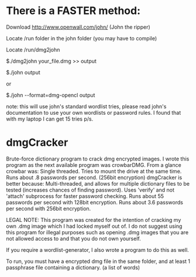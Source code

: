 # There is a FASTER method:

Download http://www.openwall.com/john/ (John the ripper)

Locate /run folder in the john folder (you may have to compile)

Locate /run/dmg2john

$./dmg2john your_file.dmg >> output

$./john output

or

$./john --format=dmg-opencl output

note: this will use john's standard wordlist tries, please read john's documentation to use your own wordlists or password rules. I found that with my laptop I can get 15 tries p/s. 



# dmgCracker
Brute-force dictionary program to crack dmg encrypted images.
I wrote this program as the next available program was crowbarDMG.
From a glance crowbar was: 
  Single threaded.
  Tries to mount the drive at the same time.
  Runs about .8 passwords per second. (256bit encryption)
dmgCracker is better because:
  Multi-threaded, and allows for multiple dictionary files to be tested (increases chances of finding password).
  Uses 'verify' and not 'attach' subprocess for faster password checking.
  Runs about 55 passwords per second with 128bit encryption.
  Runs about 3.6 passwords per second with 256bit encryption.

LEGAL NOTE: This program was created for the intention of cracking my own .dmg image which I had locked myself out of. I do not suggest using this program for illegal purposes such as opening .dmg images that you are not allowed access to and that you do not own yourself. 

If you require a wordlist-generator, I also wrote a program to do this as well. 

To run, you must have a encrypted dmg file in the same folder, and at least 1 passphrase file containing a dictionary. (a list of words)
